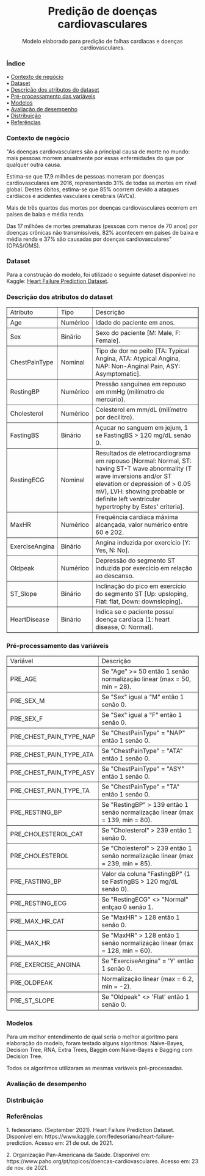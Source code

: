 <h1 align="center">
    <a>Predição de doenças cardiovasculares</a>
</h1>
<p align="center">Modelo elaborado para predição de falhas cardíacas e doenças cardiovasculares.</p>

<h3>Índice</h3>
<p align="left">
 • <a href="#business-ctx">Contexto de negócio</a></br>
 • <a href="#dataset-desc">Dataset</a></br>
 • <a href="#attr-desc">Descrição dos atributos do dataset</a></br>
 • <a href="#pre-process">Pré-processamento das variáveis</a></br>
 • <a href="#models">Modelos</a></br>
 • <a href="#results">Avaliação de desempenho</a></br>
 • <a href="#refs">Distribuição</a></br>
 • <a href="#refs">Referências</a>
</p>

<h3 id="business-ctx">Contexto de negócio</h3>
<p>"As doenças cardiovasculares são a principal causa de morte no mundo: mais pessoas morrem anualmente por essas enfermidades do que por qualquer outra causa.

Estima-se que 17,9 milhões de pessoas morreram por doenças cardiovasculares em 2016, representando 31% de todas as mortes em nível global. Destes óbitos, estima-se que 85% ocorrem devido a ataques cardíacos e acidentes vasculares cerebrais (AVCs).

Mais de três quartos das mortes por doenças cardiovasculares ocorrem em países de baixa e média renda.

Das 17 milhões de mortes prematuras (pessoas com menos de 70 anos) por doenças crônicas não transmissíveis, 82% acontecem em países de baixa e média renda e 37% são causadas por doenças cardiovasculares" (OPAS/OMS).</p>

<h3 id="dataset-desc">Dataset</h3>
<p>Para a construção do modelo, foi utilizado o seguinte dataset disponível no Kaggle: <a href="https://www.kaggle.com/fedesoriano/heart-failure-prediction">Heart Failure Prediction Dataset</a>.</p>

<h3 id="attr-desc">Descrição dos atributos do dataset</h3>
<table border="1">
    <tr>
        <td>Atributo</td>
        <td>Tipo</td>
        <td>Descrição</td>
    </tr>
    <tr>
        <td>Age</td>
        <td>Numérico</td>
        <td>Idade do paciente em anos.</td>
    </tr>
    <tr>
        <td>Sex</td>
        <td>Binário</td>
        <td>Sexo do paciente [M: Male, F: Female].</td>
    </tr>
    <tr>
        <td>ChestPainType</td>
        <td>Nominal</td>
        <td>Tipo de dor no peito [TA: Typical Angina, ATA: Atypical Angina, NAP: Non-Anginal Pain, ASY: Asymptomatic].</td>
    </tr>
    <tr>
        <td>RestingBP</td>
        <td>Numérico</td>
        <td>Pressão sanguínea em repouso em mmHg (milímetro de mercúrio).</td>
    </tr>
    <tr>
        <td>Cholesterol</td>
        <td>Numérico</td>
        <td>Colesterol em mm/dL (milímetro por decilitro).</td>
    </tr>
    <tr>
        <td>FastingBS</td>
        <td>Binário</td>
        <td>Açucar no sanguem em jejum, 1 se FastingBS > 120 mg/dL senão 0.</td>
    </tr>
    <tr>
        <td>RestingECG</td>
        <td>Nominal</td>
        <td>Resultados de eletrocardiograma em repouso [Normal: Normal, ST: having ST-T wave abnormality (T wave inversions and/or ST elevation or depression of > 0.05 mV), LVH: showing probable or definite left ventricular hypertrophy by Estes' criteria].</td>
    </tr>
    <tr>
        <td>MaxHR</td>
        <td>Numérico</td>
        <td>Frequência cardíaca máxima alcançada, valor numérico entre 60 e 202.</td>
    </tr>
    <tr>
        <td>ExerciseAngina</td>
        <td>Binário</td>
        <td>Angina induzida por exercício [Y: Yes, N: No].</td>
    </tr>
    <tr>
        <td>Oldpeak</td>
        <td>Numérico</td>
        <td>Depressão do segmento ST induzida por exercício em relação ao descanso.</td>
    </tr>
    <tr>
        <td>ST_Slope</td>
        <td>Binário</td>
        <td>Inclinação do pico em exercício do segmento ST [Up: upsloping, Flat: flat, Down: downsloping].</td>
    </tr>
    <tr>
        <td>HeartDisease</td>
        <td>Binário</td>
        <td>Indica se o paciente possuí doença cardíaca [1: heart disease, 0: Normal].</td>
    </tr>
</table>

<h3 id="pre-process">Pré-processamento das variáveis</h3>
<table border="1">
    <tr>
        <td>Variável</td>
        <td>Descrição</td>
    </tr>
    <tr>
        <td>PRE_AGE</td>
        <td>Se "Age" >= 50 então 1 senão normalização linear (max = 50, min = 28).</td>
    </tr>
    <tr>
        <td>PRE_SEX_M</td>
        <td>Se "Sex" igual a "M" então 1 senão 0.</td>
    </tr>
    <tr>
        <td>PRE_SEX_F</td>
        <td>Se "Sex" igual a "F" então 1 senão 0.</td>
    </tr>
    <tr>
        <td>PRE_CHEST_PAIN_TYPE_NAP</td>
        <td>Se "ChestPainType" = "NAP" então 1 senão 0.</td>
    </tr>
    <tr>
        <td>PRE_CHEST_PAIN_TYPE_ATA</td>
        <td>Se "ChestPainType" = "ATA" então 1 senão 0.</td>
    </tr>
    <tr>
        <td>PRE_CHEST_PAIN_TYPE_ASY</td>
        <td>Se "ChestPainType" = "ASY" então 1 senão 0.</td>
    </tr>
    <tr>
        <td>PRE_CHEST_PAIN_TYPE_TA</td>
        <td>Se "ChestPainType" = "TA" então 1 senão 0.</td>
    </tr>
    <tr>
        <td>PRE_RESTING_BP</td>
        <td>Se "RestingBP" > 139 então 1 senão normalização linear (max = 139, min = 80).</td>
    </tr>   
    <tr>
        <td>PRE_CHOLESTEROL_CAT</td>
        <td>Se "Cholesterol" > 239 então 1 senão 0.</td>
    </tr>  
    <tr>
        <td>PRE_CHOLESTEROL</td>
        <td>Se "Cholesterol" > 239 então 1 senão normalização linear (max = 239, min = 85).</td>
    </tr>
    <tr>
        <td>PRE_FASTING_BP</td>
        <td>Valor da coluna "FastingBP" (1 se FastingBS > 120 mg/dL senão 0).</td>
    </tr>
    <tr>
        <td>PRE_RESTING_ECG</td>
        <td>Se "RestingECG" <> "Normal" entçao 0 senão 1.</td>
    </tr>
    <tr>
        <td>PRE_MAX_HR_CAT</td>
        <td>Se "MaxHR" > 128 então 1 senão 0.</td>
    </tr>
    <tr>
        <td>PRE_MAX_HR</td>
        <td>Se "MaxHR" > 128 então 1 senão normalização linear (max = 128, min = 60).</td>
    </tr>
    <tr>
        <td>PRE_EXERCISE_ANGINA</td>
        <td>Se "ExerciseAngina" = 'Y' então 1 senão 0.</td>
    </tr>
    <tr>
        <td>PRE_OLDPEAK</td>
        <td>Normalização linear (max = 6.2, min = -2).</td>
    </tr>
    <tr>
        <td>PRE_ST_SLOPE</td>
        <td>Se "Oldpeak" <> 'Flat' então 1 senão 0.</td>
    </tr>
</table>

<h3 id="models">Modelos</h3>
<p>Para um melhor entendimento de qual seria o melhor algoritmo para elaboração do modelo, foram testado alguns algoritmos: Naive-Bayes, Decision Tree, RNA, Extra Trees, Baggin com Naive-Bayes e Bagging com Decision Tree.</p>
<p>Todos os algoritmos utilizaram as mesmas variáveis pré-processadas.</p>

<h3 id="results">Avaliação de desempenho</h3>
<p></p>

<h3 id="impl">Distribuição</h3>
<p></p>

<h3 id="refs">Referências</h3>
<p>1. fedesoriano. (September 2021). Heart Failure Prediction Dataset. Disponível em: https://www.kaggle.com/fedesoriano/heart-failure-prediction. Acesso em: 21 de out. de 2021.</p>
<p>2. Organização Pan-Americana da Saúde. Disponível em: https://www.paho.org/pt/topicos/doencas-cardiovasculares. Acesso em: 23 de nov. de 2021.</p>
